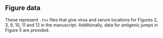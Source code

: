 ## Figure data

These represent `.tsv` files that give virus and serum locations for Figures 2, 3, 9, 10, 11 and 12 in the manuscript. Additionally, data for antigenic jumps in Figure 5 are provided.
